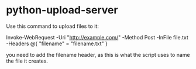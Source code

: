 # python-upload-server

Use this command to upload files to it:

Invoke-WebRequest -Uri "http://example.com/" -Method Post -InFile file.txt -Headers @{ "filename" = "filename.txt" }

you need to add the filename header, as this is what the script uses to name the file it creates.
